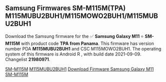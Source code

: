 <h2>Samsung Firmwares SM-M115M(TPA) M115MUBU2BUH1/M115MOWO2BUH1/M115MUBU2BUH1</h2>
Download the Samsung firmware for the ✅ <strong>Samsung Galaxy M11 </strong> ⭐ <strong>SM-M115M</strong> with product code <strong>TPA</strong> <strong> from Panama</strong>. This firmware has version number PDA <strong>M115MUBU2BUH1</strong> and CSC M115MOWO2BUH1. The operating system of this firmware is Android R , with build date 2021-09-09. Changelist <strong>21980971</strong>.


[SM-M115M](https://samfirm.shop/samsung/model/SM-M115M)
[M115MUBU2BUH1](https://samfirm.shop/samsung/pda/M115MUBU2BUH1)
[Download Firmware Samsung Galaxy M11 SM-M115M](https://samfirm.shop/samsung/firmware/456616)
